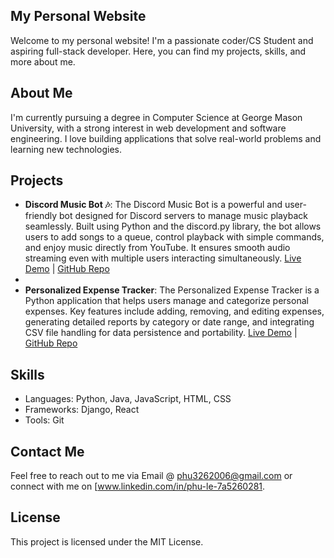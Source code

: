## My Personal Website

Welcome to my personal website! I'm a passionate coder/CS Student and aspiring full-stack developer. Here, you can find my projects, skills, and more about me.

## About Me
I'm currently pursuing a degree in Computer Science at George Mason University, with a strong interest in web development and software engineering. I love building applications that solve real-world problems and learning new technologies.

## Projects
- **Discord Music Bot 🎶**: The Discord Music Bot is a powerful and user-friendly bot designed for Discord servers to manage music playback seamlessly. Built using Python and the discord.py library, the bot allows users to add songs to a queue, control playback with simple commands, and enjoy music directly from YouTube. It ensures smooth audio streaming even with multiple users interacting simultaneously. [Live Demo](#) | [GitHub Repo](https://github.com/phuProjects/DiscordMusicBot)
- 
- **Personalized Expense Tracker**: The Personalized Expense Tracker is a Python application that helps users manage and categorize personal expenses. Key features include adding, removing, and editing expenses, generating detailed reports by category or date range, and integrating CSV file handling for data persistence and portability. [Live Demo](#) | [GitHub Repo](https://github.com/phuProjects/PersonalizedExpenseTracker)

## Skills
- Languages: Python, Java, JavaScript, HTML, CSS
- Frameworks: Django, React
- Tools: Git

## Contact Me
Feel free to reach out to me via Email @ phu3262006@gmail.com or connect with me on [www.linkedin.com/in/phu-le-7a5260281.

## License
This project is licensed under the MIT License.
